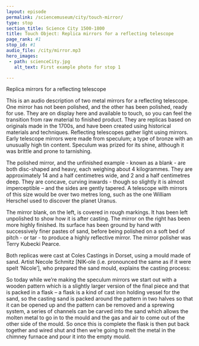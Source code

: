 ```yaml
---
layout: episode
permalink: /sciencemuseum/city/touch-mirror/
type: stop
section_title: Science City 1500-1800
title: Touch Object: Replica mirrors for a reflecting telescope
page_rank: #1
stop_id: #1
audio_file: /city/mirror.mp3
hero_images:
 - path: scienceCity.jpg
   alt_text: First example photo for stop 1

---
```



Replica mirrors for a reflecting telescope

This is an audio description of two metal mirrors for a reflecting telescope. One mirror has not been polished, and the other has been polished, ready for use. They are on display here and available to touch, so you can feel the transition from raw material to finished product. They are replicas based on originals made in the 1700s, and have been created using historical materials and techniques. Reflecting telescopes gather light using mirrors. Early telescope mirrors were made from speculum; a type of bronze with an unusually high tin content. Speculum was prized for its shine, although it was brittle and prone to tarnishing.  

The polished mirror, and the unfinished example - known as a blank - are both disc-shaped and heavy, each weighing about 4 kilogrammes. They are approximately 14 and a half centimetres wide, and 2 and a half centimetres deep. They are concave, curving inwards - though so slightly it is almost imperceptible – and the sides are gently tapered. A telescope with mirrors of this size would be over two metres long, such as the one William Herschel used to discover the planet Uranus.

The mirror blank, on the left, is covered in rough markings. It has been left unpolished to show how it is after casting. The mirror on the right has been more highly finished. Its surface has been ground by hand with successively finer pastes of sand, before being polished on a soft bed of pitch - or tar - to produce a highly reflective mirror. The mirror polisher was Terry Kubecki Pearce.

Both replicas were cast at Coles Castings in Dorset, using a mould made of sand. Artist Necole Schmitz [NIK-ole (i.e. pronounced the same as if it were spelt ‘Nicole’], who prepared the sand mould, explains the casting process:

So today while we’re making the speculum mirrors we start out with a wooden pattern which is a slightly larger version of the final piece and that is packed in a flask – a flask is a kind of cast iron holding vessel for the sand, so the casting sand is packed around the pattern in two halves so that it can be opened up and the pattern can be removed and a sprewing system, a series of channels can be carved into the sand which allows the molten metal to go in to the mould and the gas and air to come out of the other side of the mould. So once this is complete the flask is then put back together and wired shut and then we’re going to melt the metal in the chimney furnace and pour it into the empty mould.
